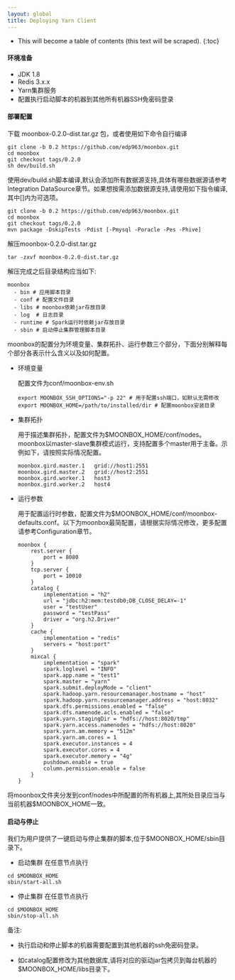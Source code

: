 ```yaml
---
layout: global
title: Deploying Yarn Client
---
```


* This will become a table of contents (this text will be scraped).
{:toc}
#### 环境准备

- JDK 1.8
- Redis 3.x.x
- Yarn集群服务
- 配置执行启动脚本的机器到其他所有机器SSH免密码登录

#### 部署配置

下载 moonbox-0.2.0-dist.tar.gz 包，或者使用如下命令自行编译

```
git clone -b 0.2 https://github.com/edp963/moonbox.git
cd moonbox
git checkout tags/0.2.0
sh dev/build.sh
```
使用dev/build.sh脚本编译,默认会添加所有数据源支持,具体有哪些数据源请参考Integration DataSource章节。如果想按需添加数据源支持,请使用如下指令编译,其中[]内为可选项。
```
git clone -b 0.2 https://github.com/edp963/moonbox.git
cd moonbox
git checkout tags/0.2.0
mvn package -DskipTests -Pdist [-Pmysql -Poracle -Pes -Phive]
```

解压moonbox-0.2.0-dist.tar.gz

```
tar -zxvf moonbox-0.2.0-dist.tar.gz
```

解压完成之后目录结构应当如下:
```
moonbox
  - bin # 应用脚本目录
  - conf # 配置文件目录
  - libs # moonbox依赖jar存放目录
  - log  # 日志目录
  - runtime # Spark运行时依赖jar存放目录
  - sbin # 启动停止集群管理脚本目录
```

moonbox的配置分为环境变量、集群拓扑、运行参数三个部分，下面分别解释每个部分各表示什么含义以及如何配置。

- 环境变量

  配置文件为conf/moonbox-env.sh

  ```
  export MOONBOX_SSH_OPTIONS="-p 22" # 用于配置ssh端口，如默认无需修改
  export MOONBOX_HOME=/path/to/installed/dir # 配置moonbox安装目录
  ```

- 集群拓扑

  用于描述集群拓扑，配置文件为$MOONBOX_HOME/conf/nodes。moonbox以master-slave集群模式运行，支持配置多个master用于主备。示例如下，请按照实际情况配置。

  ```
  moonbox.gird.master.1   grid://host1:2551
  moonbox.gird.master.2   grid://host2:2551
  moonbox.gird.worker.1   host3
  moonbox.gird.worker.2   host4
  ```

- 运行参数

  用于配置运行时参数，配置文件为$MOONBOX_HOME/conf/moonbox-defaults.conf。以下为moonbox最简配置，请根据实际情况修改，更多配置请参考Configuration章节。

  ```
  moonbox {
      rest.server {
          port = 8080
      }
      tcp.server {
          port = 10010
      }
      catalog {
      	  implementation = "h2"
      	  url = "jdbc:h2:mem:testdb0;DB_CLOSE_DELAY=-1"
      	  user = "testUser"
      	  password = "testPass"
      	  driver = "org.h2.Driver"
      }
      cache {
      	  implementation = "redis"
      	  servers = "host:port"
      }
      mixcal {
          implementation = "spark"
          spark.loglevel = "INFO"
          spark.app.name = "test1"
          spark.master = "yarn"
          spark.submit.deployMode = "client"
          spark.hadoop.yarn.resourcemanager.hostname = "host"
          spark.hadoop.yarn.resourcemanager.address = "host:8032"
          spark.dfs.permissions.enabled = "false"
          spark.dfs.namenode.acls.enabled = "false"
          spark.yarn.stagingDir = "hdfs://host:8020/tmp"
          spark.yarn.access.namenodes = "hdfs://host:8020"
          spark.yarn.am.memory = "512m"
          spark.yarn.am.cores = 1
          spark.executor.instances = 4
          spark.executor.cores = 4
          spark.executor.memory = "4g"
          pushdown.enable = true
          column.permission.enable = false
      }
  }
  ```

将moonbox文件夹分发到conf/nodes中所配置的所有机器上,其所处目录应当与当前机器$MOONBOX_HOME一致。

#### 启动与停止

我们为用户提供了一键启动与停止集群的脚本,位于$MOONBOX_HOME/sbin目录下。
  - 启动集群
  在任意节点执行
  ```
  cd $MOONBOX_HOME
  sbin/start-all.sh
  ```
  - 停止集群
  在任意节点执行
  ```
  cd $MOONBOX_HOME
  sbin/stop-all.sh
  ```
备注:
- 执行启动和停止脚本的机器需要配置到其他机器的ssh免密码登录。
- 如catalog配置修改为其他数据库,请将对应的驱动jar包拷贝到每台机器的$MOONBOX_HOME/libs目录下。

  ​